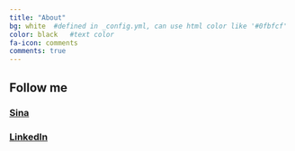```yaml
---
title: "About"
bg: white  #defined in _config.yml, can use html color like '#0fbfcf'
color: black   #text color
fa-icon: comments
comments: true
---
```


## Follow me

### <i class="fa fa-weibo"></i> [Sina](http://weibo.com/512127104) 
### <i class="fa fa-linkedin-square"></i> [LinkedIn](https://cn.linkedin.com/in/liule)
